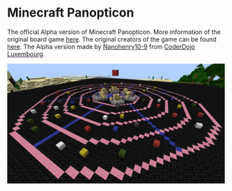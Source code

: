 # Minecraft Panopticon
The official Alpha version of Minecraft Panopticon. More information of the original board game [here](http://panopticongame.lu/about/). The original creators of the game can be found [here](http://panopticongame.lu/team/). The Alpha version made by [Nanohenry10-9](https://twitter.com/nH10_9) from [CoderDojo Luxembourg](http://coderdojo.lu/).

![Minecraft Panopticon Screenshot](MCPanopticon.png)